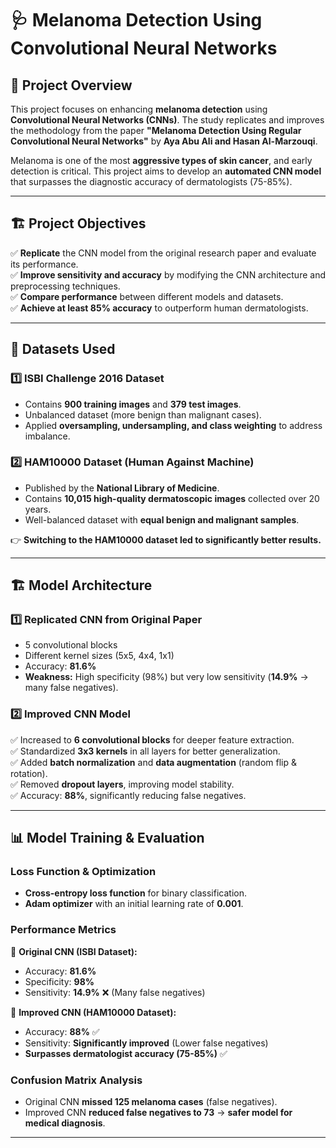 # 🩺 Melanoma Detection Using Convolutional Neural Networks  

## 📌 Project Overview  
This project focuses on enhancing **melanoma detection** using **Convolutional Neural Networks (CNNs)**. The study replicates and improves the methodology from the paper **"Melanoma Detection Using Regular Convolutional Neural Networks"** by **Aya Abu Ali and Hasan Al-Marzouqi**.  

Melanoma is one of the most **aggressive types of skin cancer**, and early detection is critical. This project aims to develop an **automated CNN model** that surpasses the diagnostic accuracy of dermatologists (75-85%).  

---

## 🏗 Project Objectives  
✅ **Replicate** the CNN model from the original research paper and evaluate its performance.  
✅ **Improve sensitivity and accuracy** by modifying the CNN architecture and preprocessing techniques.  
✅ **Compare performance** between different models and datasets.  
✅ **Achieve at least 85% accuracy** to outperform human dermatologists.  

---

## 📂 Datasets Used  

### **1️⃣ ISBI Challenge 2016 Dataset**  
- Contains **900 training images** and **379 test images**.  
- Unbalanced dataset (more benign than malignant cases).  
- Applied **oversampling, undersampling, and class weighting** to address imbalance.  

### **2️⃣ HAM10000 Dataset (Human Against Machine)**  
- Published by the **National Library of Medicine**.  
- Contains **10,015 high-quality dermatoscopic images** collected over 20 years.  
- Well-balanced dataset with **equal benign and malignant samples**.  

👉 **Switching to the HAM10000 dataset led to significantly better results.**  

---

## 🏗 Model Architecture  

### **1️⃣ Replicated CNN from Original Paper**  
- 5 convolutional blocks  
- Different kernel sizes (5x5, 4x4, 1x1)  
- Accuracy: **81.6%**  
- **Weakness:** High specificity (98%) but very low sensitivity (**14.9%** → many false negatives).  

### **2️⃣ Improved CNN Model**  
✅ Increased to **6 convolutional blocks** for deeper feature extraction.  
✅ Standardized **3x3 kernels** in all layers for better generalization.  
✅ Added **batch normalization** and **data augmentation** (random flip & rotation).  
✅ Removed **dropout layers**, improving model stability.  
✅ Accuracy: **88%**, significantly reducing false negatives.  

---

## 📊 Model Training & Evaluation  

### **Loss Function & Optimization**  
- **Cross-entropy loss function** for binary classification.  
- **Adam optimizer** with an initial learning rate of **0.001**.  

### **Performance Metrics**  
📌 **Original CNN (ISBI Dataset):**  
- Accuracy: **81.6%**  
- Specificity: **98%**  
- Sensitivity: **14.9%** ❌ (Many false negatives)  

📌 **Improved CNN (HAM10000 Dataset):**  
- Accuracy: **88%** ✅  
- Sensitivity: **Significantly improved** (Lower false negatives)  
- **Surpasses dermatologist accuracy (75-85%)** ✅  

### **Confusion Matrix Analysis**  
- Original CNN **missed 125 melanoma cases** (false negatives).  
- Improved CNN **reduced false negatives to 73** → **safer model for medical diagnosis**.  

---



